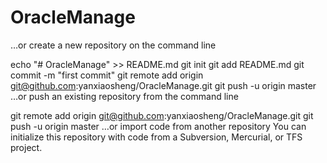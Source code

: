 # OracleManage

…or create a new repository on the command line

echo "# OracleManage" >> README.md
git init
git add README.md
git commit -m "first commit"
git remote add origin git@github.com:yanxiaosheng/OracleManage.git
git push -u origin master
…or push an existing repository from the command line

git remote add origin git@github.com:yanxiaosheng/OracleManage.git
git push -u origin master
…or import code from another repository
You can initialize this repository with code from a Subversion, Mercurial, or TFS project.



